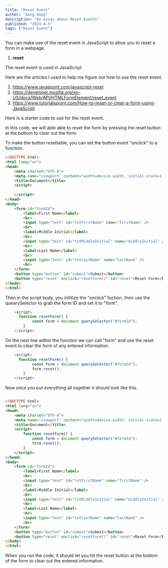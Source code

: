 ```yaml
---
title: "Reset Event"
author: "Xang Hang"
description: "An essay about Reset Events"
published: "2024-4-5"
tags: ["Reset Event"]
---
```


You can make use of the reset event in JavaScript to allow you to reset a form in a webpage.
1. **reset**

The reset event is used in JavaScript.

Here are the articles I used to help me figure out how to use the reset event.

1. <a href="https://www.javatpoint.com/javascript-reset" target="_blank">https://www.javatpoint.com/javascript-reset</a>
1. <a href="https://developer.mozilla.org/en-US/docs/Web/API/HTMLFormElement/reset_event" target="_blank">https://developer.mozilla.org/en-US/docs/Web/API/HTMLFormElement/reset_event</a>
1. <a href="https://www.tutorialspoint.com/How-to-reset-or-clear-a-form-using-JavaScript" target="_blank">https://www.tutorialspoint.com/How-to-reset-or-clear-a-form-using-JavaScript</a>

Here is a starter code to use for the reset event.

In this code, we will able able to reset the form by pressing the reset button at the bottom to clear out the form.

To make the button resettable, you can set the button event "onclick" to a function. 
```html
<!DOCTYPE html>
<html lang="en">
<head>
    <meta charset="UTF-8">
    <meta name="viewport" content="width=device-width, initial-scale=1.0">
    <title>Document</title>
    <script>
       
    </script>
</head>
<body>
    <form id="formId">
        <label>First Name</label>
        <br>
        <input type="text" id="txtFirstName" name="firstName" />
        <br>
        <label>Middle Initial</label>
        <br>
        <input type="text" id="txtMiddleInitial" name="middleInitial" />
        <br>
        <label>Last Name</label>
        <br>
        <input type="text" id="txtLastName" name="lastName" />
        <br>
    </form>
    <button type="button" id="submit">Submit</button>
    <button type="reset" onclick="resetForm()" id="reset">Reset Form</button>
</body>
</html>

```



Then in the script body, you initilize the "onclick" fuction, then use the quearySelector to grab the form ID and set it to "form". 
```js
    <script>
      function resetForm() {
            const form = document.querySelector("#formId");
        } 
    </script>

```

On the next line within the function we can call "form" and use the reset event to clear the form of any entered information.

```js
    <script>
      function resetForm() {
            const form = document.querySelector("#formId");
            form.reset();
        } 
    </script>

```
Now once you put everything all together it should look like this.

```html

<!DOCTYPE html>
<html lang="en">
<head>
    <meta charset="UTF-8">
    <meta name="viewport" content="width=device-width, initial-scale=1.0">
    <title>Document</title>
    <script>
        function resetForm() {
            const form = document.querySelector("#formId");
            form.reset();
        }
    </script>
</head>
<body>
    <form id="formId">
        <label>First Name</label>
        <br>
        <input type="text" id="txtFirstName" name="firstName" />
        <br>
        <label>Middle Initial</label>
        <br>
        <input type="text" id="txtMiddleInitial" name="middleInitial" />
        <br>
        <label>Last Name</label>
        <br>
        <input type="text" id="txtLastName" name="lastName" />
        <br>
    </form>
    <button type="button" id="submit">Submit</button>
    <button type="reset" onclick="resetForm()" id="reset">Reset Form</button>
</body>
</html>
```
When you run the code, it should let you hit the reset button at the bottom of the form to clear out the entered information.